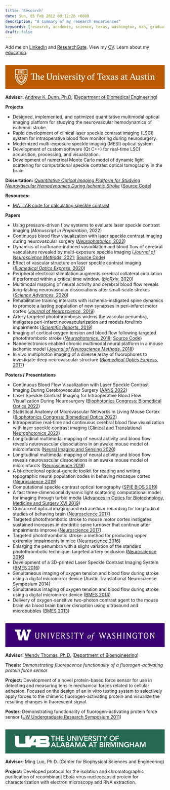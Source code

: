 ```yaml
---
title: 'Research'
date: Sun, 05 Feb 2012 00:12:26 +0000
description: "A summary of my research experiences"
keywords: [research, academic, science, texas, washington, uab, graduate, school, undergraduate, optics]
draft: false
---
```


Add me on [LinkedIn](https://www.linkedin.com/in/csullender) and [ResearchGate](https://www.researchgate.net/profile/Colin_Sullender). View my [CV](/cv.pdf). Learn about my [education](/education).

&nbsp;
[![University of Texas at Austin](/images/ut_banner.png)](https://www.utexas.edu/ "Visit the University of Texas website")

**Advisor:** [Andrew K. Dunn, Ph.D.](https://foil.bme.utexas.edu/ "View lab website") ([Department of Biomedical Engineering](https://www.bme.utexas.edu/ "Visit the Department of Biomedical Engineering website"))

**Projects**

* Designed, implemented, and optimized quantitative multimodal optical imaging platform for studying the neurovascular hemodynamics of ischemic stroke.
* Rapid development of clinical laser speckle contrast imaging (LSCI) system for intraoperative blood flow monitoring during neurosurgery.
* Modernized multi-exposure speckle imaging (MESI) optical system
* Development of custom software (Qt C++) for real-time LSCI acquisition, processing, and visualization.
* Development of numerical Monte Carlo model of dynamic light scattering for computational speckle contrast optical tomography in the brain.

**Dissertation:** [_Quantitative Optical Imaging Platform for Studying Neurovascular Hemodynamics During Ischemic Stroke_](https://doi.org/10.26153/tsw/7493) ([Source Code](https://github.com/shiruken/dissertation))

**Resources:**

* [MATLAB code for calculating speckle contrast](https://github.com/shiruken/speckle)

**Papers**

* Using pressure-driven flow systems to evaluate laser speckle contrast imaging (_Manuscript in Preparation_, 2022)
* Continuous blood flow visualization with laser speckle contrast imaging during neurovascular surgery ([_Neurophotonics_, 2022](https://doi.org/10.1117/1.NPh.9.2.021908))
* Dynamics of isoflurane-induced vasodilation and blood flow of cerebral vasculature revealed by multi-exposure speckle imaging ([_Journal of Neuroscience Methods_, 2021](https://doi.org/10.1016/j.jneumeth.2021.109434); [Source Code](https://github.com/shiruken/dynamics-of-isoflurane-induced-vasodilation-and-blood-flow-of-cerebral-vasculature-revealed-by-mesi))
* Effect of vascular structure on laser speckle contrast imaging ([_Biomedical Optics Express_, 2020](https://doi.org/10.1364/BOE.401235))
* Peripheral electrical stimulation augments cerebral collateral circulation if performed within a critical time window. ([_bioRxiv_, 2020](https://doi.org/10.1101/2020.06.08.140582))
* Multimodal mapping of neural activity and cerebral blood flow reveals long-lasting neurovascular dissociations after small-scale strokes ([_Science Advances_, 2020](https://doi.org/10.1126/sciadv.aba1933))
* Rehabilitative training interacts with ischemia-instigated spine dynamics to promote a lasting population of new synapses in peri-infarct motor cortex ([_Journal of Neuroscience_, 2019](https://doi.org/10.1523/JNEUROSCI.1141-19.2019))
* Artery targeted photothrombosis widens the vascular penumbra, instigates peri-infarct neovascularization and models forelimb impairments ([_Scientific Reports_, 2019](https://doi.org/10.1038/s41598-019-39092-7))
* Imaging of cortical oxygen tension and blood flow following targeted photothrombotic stroke ([_Neurophotonics_, 2018](https://doi.org/10.1117/1.NPh.5.3.035003); [Source Code](https://github.com/shiruken/imaging-of-cortical-oxygen-tension-and-blood-flow-following-targeted-photothrombotic-stroke))
* Nanoelectronics enabled chronic multimodal neural platform in a mouse ischemic model ([_Journal of Neuroscience Methods_, 2018](https://doi.org/10.1016/j.jneumeth.2017.12.001))
* In vivo multiphoton imaging of a diverse array of fluorophores to investigate deep neurovascular structure ([_Biomedical Optics Express_, 2017](https://doi.org/10.1364/BOE.8.003470))

**Posters / Presentations**

* Continuous Blood Flow Visualization with Laser Speckle Contrast Imaging During Cerebrovascular Surgery ([AANS 2022](https://doi.org/10.3171/2022.5.JNS.AANS2022abstracts))
* Laser Speckle Contrast Imaging for Intraoperative Blood Flow Visualization During Neurosurgery ([Biophotonics Congress: Biomedical Optics 2022](https://opg.optica.org/abstract.cfm?uri=OTS-2022-OM4D.1))
* Statistical Anatomy of Microvascular Networks in Living Mouse Cortex ([Biophotonics Congress: Biomedical Optics 2022](https://opg.optica.org/abstract.cfm?uri=microscopy-2022-JM3A.57))
* Intraoperative real-time and continuous cerebral blood flow visualization with laser speckle contrast imaging ([Clinical and Translational Neurophotonics 2022](https://doi.org/10.1117/12.2608914))
* Longitudinal multimodal mapping of neural activity and blood flow reveals neurovascular dissociations in an awake mouse model of microinfarcts ([Neural Imaging and Sensing 2020](https://doi.org/10.1117/12.2546187))
* Longitudinal multimodal mapping of neural activity and blood flow reveals neurovascular dissociations in an awake mouse model of microinfarcts ([Neuroscience 2019](https://www.abstractsonline.com/pp8/#!/7883/presentation/61950))
* A bi-directional optical-genetic toolkit for reading and writing topographic neural population codes in behaving macaque cortex ([Neuroscience 2019](https://www.abstractsonline.com/pp8/#!/7883/presentation/69330))
* Computational speckle contrast optical tomography ([SPIE BiOS 2019](https://doi.org/10.1117/12.2512456))
* A fast three-dimensional dynamic light scattering computational model for imaging through turbid media ([Advances in Optics for Biotechnology, Medicine and Surgery XVI 2019](https://dc.engconfintl.org/biotech_med_xvi/13/))
* Concurrent optical imaging and extracellular recording for longitudinal studies of behaving brain ([Neuroscience 2017](https://www.abstractsonline.com/pp8/index.html#!/4376/presentation/2089))
* Targeted photothrombotic stroke to mouse motor cortex instigates sustained increases in dendritic spine turnover that continue after impairments improve ([Neuroscience 2017](https://www.abstractsonline.com/pp8/index.html#!/4376/presentation/27871))
* Targeted photothrombotic stroke: a method for producing upper extremity impairments in mice ([Neuroscience 2016](https://www.abstractsonline.com/pp8/index.html#!/4071/presentation/10072))
* Enlarging the penumbra with a slight variation of the standard photothrombotic technique: targeted artery occlusion ([Neuroscience 2016](https://www.abstractsonline.com/pp8/index.html#!/4071/presentation/10082))
* Development of a 3D-printed Laser Speckle Contrast Imaging System ([BMES 2016](https://submissions.mirasmart.com/SecureView/BMESArchive/radz5wusavm.pdf))
* Simultaneous imaging of oxygen tension and blood flow during stroke using a digital micromirror device (Austin Translational Neuroscience Symposium 2014)
* Simultaneous imaging of oxygen tension and blood flow during stroke using a digital micromirror device ([BMES 2014](https://submissions.mirasmart.com/SecureView/BMESArchive/radmc31xys2.pdf))
* Delivery of oxygen-sensitive two-photon contrast agent to the mouse brain via blood brain barrier disruption using ultrasound and microbubbles ([BMES 2013](https://submissions.mirasmart.com/SecureView/BMESArchive/rad2jkahx44.pdf))

&nbsp;
[![University of Washington](/images/uw_banner.png)](https://www.washington.edu/ "Visit the University of Washington website")

**Advisor:** [Wendy Thomas, Ph.D.](http://faculty.washington.edu/wendyt/index.html "View lab website") ([Department of Bioengineering](https://bioe.uw.edu/ "Visit the Department of Bioengineering website"))

**Thesis:** _Demonstrating fluorescence functionality of a fluorogen-activating protein force sensor_

**Project:** Development of a novel protein-based force sensor for use in detecting and measuring tensile mechanical forces related to cellular adhesion. Focused on the design of an in vitro testing system to selectively apply forces to the chimeric fluorogen-activating protein and visualize the resulting changes in fluorescent signal.

**Poster:** Demonstrating functionality of fluorogen-activating protein force sensor ([UW Undergraduate Research Symposium 2011](https://expo.uw.edu/expo/apply/231/proceedings))

&nbsp;
[![University of Alabama at Birmingham](/images/uab_banner.png)](https://www.uab.edu/ "Visit the University of Alabama at Birmingham website")

**Advisor:** Ming Luo, Ph.D. (Center for Biophysical Sciences and Engineering)

**Project:** Developed protocol for the isolation and chromatographic purification of recombinant Ebola virus nucleocapsid protein for characterization with electron microscopy and RNA extraction.
